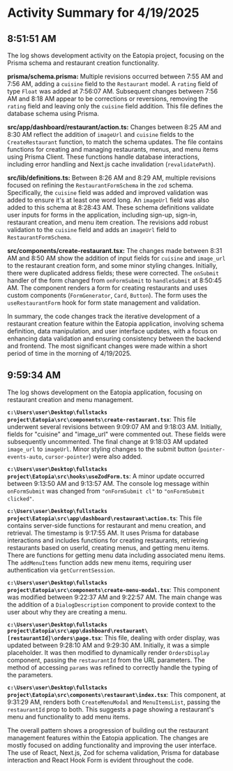 # Activity Summary for 4/19/2025

## 8:51:51 AM
The log shows development activity on the Eatopia project, focusing on the Prisma schema and restaurant creation functionality.

**prisma/schema.prisma:**  Multiple revisions occurred between 7:55 AM and 7:56 AM, adding a `cuisine` field to the `Restaurant` model.  A `rating` field of type `Float` was added at 7:56:07 AM. Subsequent changes between 7:56 AM and 8:18 AM appear to be corrections or reversions, removing the `rating` field and leaving only the `cuisine` field addition.  This file defines the database schema using Prisma.

**src/app/dashboard/restaurant/action.ts:**  Changes between 8:25 AM and 8:30 AM reflect the addition of `imageUrl` and `cuisine` fields to the `CreateRestaurant` function, to match the schema updates. The file contains functions for creating and managing restaurants, menus, and menu items using Prisma Client.  These functions handle database interactions, including error handling and Next.js cache invalidation (`revalidatePath`).

**src/lib/definitions.ts:**  Between 8:26 AM and 8:29 AM, multiple revisions focused on refining the `RestaurantFormSchema` in the `zod` schema. Specifically, the `cuisine` field was added and improved validation was added to ensure it's at least one word long. An `imageUrl` field was also added to this schema at 8:28:43 AM. These schema definitions validate user inputs for forms in the application, including sign-up, sign-in, restaurant creation, and menu item creation.  The revisions add robust validation to the `cuisine` field and adds an `imageUrl` field to `RestaurantFormSchema`.

**src/components/create-restaurant.tsx:**  The changes made between 8:31 AM and 8:50 AM show the addition of input fields for `cuisine` and `image_url` to the restaurant creation form, and some minor styling changes. Initially, there were duplicated address fields; these were corrected.  The `onSubmit` handler of the form changed from `onFormSubmit` to `handleSubmit` at 8:50:45 AM.  The component renders a form for creating restaurants and uses custom components (`FormGenerator`, `Card`, `Button`).  The form uses the `useRestaurantForm` hook for form state management and validation.

In summary, the code changes track the iterative development of a restaurant creation feature within the Eatopia application, involving schema definition, data manipulation, and user interface updates, with a focus on enhancing data validation and ensuring consistency between the backend and frontend.  The most significant changes were made within a short period of time in the morning of 4/19/2025.


## 9:59:34 AM
The log shows development on the Eatopia application, focusing on restaurant creation and menu management.

**`c:\Users\user\Desktop\fullstacks project\Eatopia\src\components\create-restaurant.tsx`**: This file underwent several revisions between 9:09:07 AM and 9:18:03 AM.  Initially,  fields for "cuisine" and "image_url" were commented out. These fields were subsequently uncommented.  The final change at 9:18:03 AM updated `image_url` to `imageUrl`.  Minor styling changes to the submit button (`pointer-events-auto`, `cursor-pointer`) were also added.

**`c:\Users\user\Desktop\fullstacks project\Eatopia\src\hooks\useZodForm.ts`**:  A minor update occurred between 9:13:50 AM and 9:13:57 AM. The console log message within `onFormSubmit` was changed from `"onFormSubmit cl"` to `"onFormSubmit clicked"`.

**`c:\Users\user\Desktop\fullstacks project\Eatopia\src\app\dashboard\restaurant\action.ts`**: This file contains server-side functions for restaurant and menu creation, and retrieval.  The timestamp is 9:17:55 AM.  It uses Prisma for database interactions and includes functions for creating restaurants, retrieving restaurants based on userId, creating menus, and getting menu items.  There are functions for getting menu data including associated menu items. The `addMenuItems` function adds new menu items, requiring user authentication via `getCurrentSession`.

**`c:\Users\user\Desktop\fullstacks project\Eatopia\src\components\create-menu-modal.tsx`**:  This component was modified between 9:22:37 AM and 9:22:57 AM.  The main change was the addition of a `DialogDescription` component to provide context to the user about why they are creating a menu.

**`c:\Users\user\Desktop\fullstacks project\Eatopia\src\app\dashboard\restaurant\[restaurantId]\orders\page.tsx`**: This file, dealing with order display, was updated between 9:28:10 AM and 9:29:30 AM.  Initially, it was a simple placeholder. It was then modified to dynamically render `OrdersDisplay` component, passing the `restaurantId` from the URL parameters.  The method of accessing `params` was refined to correctly handle the typing of the parameters.

**`c:\Users\user\Desktop\fullstacks project\Eatopia\src\components\restaurant\index.tsx`**: This component, at 9:31:29 AM, renders both `CreateMenuModal` and `MenuItemsList`, passing the `restaurantId` prop to both. This suggests a page showing a restaurant's menu and functionality to add menu items.


The overall pattern shows a progression of building out the restaurant management features within the Eatopia application.  The changes are mostly focused on adding functionality and improving the user interface.  The use of React, Next.js, Zod for schema validation, Prisma for database interaction and React Hook Form is evident throughout the code.
